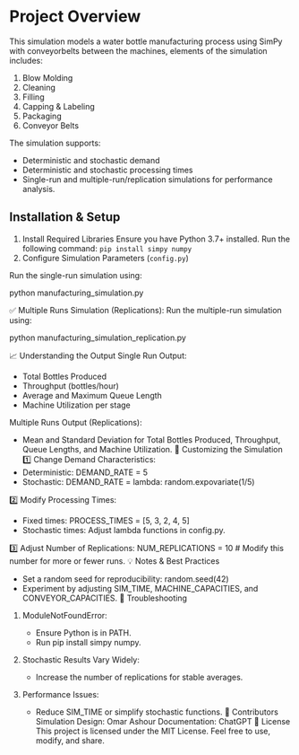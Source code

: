# Project Overview
This simulation models a water bottle manufacturing process using SimPy with conveyorbelts between the machines, elements of the simulation includes:
1. Blow Molding
2. Cleaning
3. Filling
4. Capping & Labeling
5. Packaging
6. Conveyor Belts

The simulation supports:
- Deterministic and stochastic demand
- Deterministic and stochastic processing times
- Single-run and multiple-run/replication simulations for performance analysis.

## Installation & Setup
1. Install Required Libraries
Ensure you have Python 3.7+ installed. Run the following command:
```pip install simpy numpy```
2. Configure Simulation Parameters (`config.py`)

Run the single-run simulation using:

python manufacturing_simulation.py

✅ Multiple Runs Simulation (Replications):
Run the multiple-run simulation using:

python manufacturing_simulation_replication.py

📈 Understanding the Output
Single Run Output:
- Total Bottles Produced
- Throughput (bottles/hour)
- Average and Maximum Queue Length
- Machine Utilization per stage

Multiple Runs Output (Replications):
- Mean and Standard Deviation for Total Bottles Produced, Throughput, Queue Lengths, and Machine Utilization.
🔄 Customizing the Simulation
1️⃣ Change Demand Characteristics:
- Deterministic: DEMAND_RATE = 5
- Stochastic: DEMAND_RATE = lambda: random.expovariate(1/5)

2️⃣ Modify Processing Times:
- Fixed times: PROCESS_TIMES = [5, 3, 2, 4, 5]
- Stochastic times: Adjust lambda functions in config.py.

3️⃣ Adjust Number of Replications:
NUM_REPLICATIONS = 10  # Modify this number for more or fewer runs.
💡 Notes & Best Practices
- Set a random seed for reproducibility: random.seed(42)
- Experiment by adjusting SIM_TIME, MACHINE_CAPACITIES, and CONVEYOR_CAPACITIES.
💬 Troubleshooting
1. ModuleNotFoundError:
   - Ensure Python is in PATH.
   - Run pip install simpy numpy.

2. Stochastic Results Vary Widely:
   - Increase the number of replications for stable averages.

3. Performance Issues:
   - Reduce SIM_TIME or simplify stochastic functions.
🙌 Contributors
Simulation Design: Omar Ashour
Documentation: ChatGPT
📜 License
This project is licensed under the MIT License.
Feel free to use, modify, and share.
